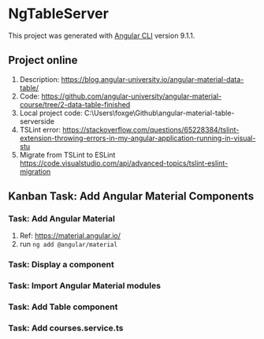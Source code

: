 # NgTableServer

This project was generated with [Angular CLI](https://github.com/angular/angular-cli) version 9.1.1.

## Project online

1. Description: <https://blog.angular-university.io/angular-material-data-table/>
2. Code: <https://github.com/angular-university/angular-material-course/tree/2-data-table-finished>
3. Local project code: C:\Users\foxge\Github\angular-material-table-serverside
4. TSLint error: <https://stackoverflow.com/questions/65228384/tslint-extension-throwing-errors-in-my-angular-application-running-in-visual-stu>
5. Migrate from TSLint to ESLint <https://code.visualstudio.com/api/advanced-topics/tslint-eslint-migration>

## Kanban Task: Add Angular Material Components

### Task: Add Angular Material

1. Ref: <https://material.angular.io/>
2. run ```ng add @angular/material```

### Task: Display a component

### Task: Import Angular Material modules

### Task: Add Table component

### Task: Add courses.service.ts
